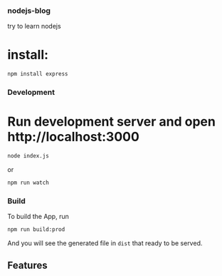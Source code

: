 ### nodejs-blog
try to learn nodejs


# install: 
```bash
npm install express
```

### Development

# Run development server and open http://localhost:3000
```bash
node index.js
```
or
```bash
npm run watch
```
### Build

To build the App, run
```bash
npm run build:prod
```

And you will see the generated file in `dist` that ready to be served.

## Features
